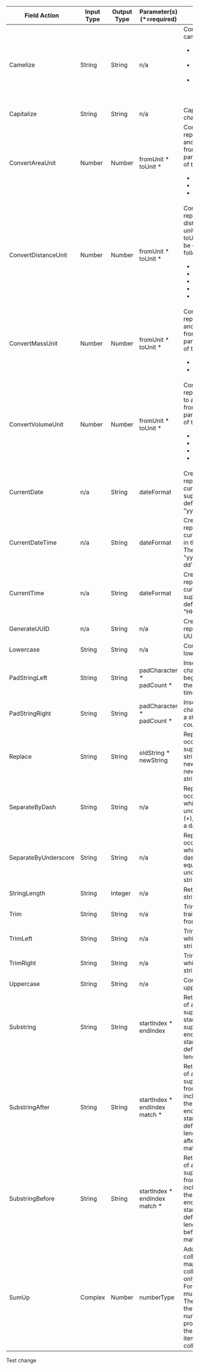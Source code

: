 Field Action    | Input Type | Output Type | Parameter(s) (\*=required) | Description
------------ | ---------- | ----------- | ------------ | -----------
Camelize | String | String | n/a | Convert a phrase to a camelized string by: <ul><li>Removing whitespace<li>Making the first word lowercase<li>Capitalizing the first letter of each subsequent word</u>
Capitalize | String | String  | n/a | Capitalize the first character of a string.
ConvertAreaUnit | Number | Number | fromUnit \*</br>toUnit \*</br> | Convert a number representing an area to another unit. The fromUnit and toUnit parameters can be one of the following: <ul><li>Square Foot<li>Square Meter<li>Square Mile</ul>
ConvertDistanceUnit | Number | Number | fromUnit \*</br>toUnit \*</br> | Convert a number representing a distance to another unit. The fromUnit and toUnit parameters can be one of the following: <ul><li>Foot<li>Inch<li>Meter<li>Mile<li>Yard</ul>
ConvertMassUnit | Number | Number | fromUnit \*</br>toUnit \*</br> | Convert a number representing a mass to another unit. The fromUnit and toUnit parameters can be one of the following: <ul><li>Kilogram<li>Pound</ul>
ConvertVolumeUnit | Number | Number | fromUnit \*</br>toUnit \*</br> | Convert a number representing a volume to another unit. The fromUnit and toUnit parameters can be one of the following: <ul><li>Cubic foot<li>Cubic meter<li>Gallon<li>Liter</ul>
CurrentDate | n/a | String | dateFormat | Create a string representing the current date in the supplied format. The default format is "yyyy-MM-dd".
CurrentDateTime | n/a | String | dateFormat | Create a string representing the current date and time in the supplied format. The default format is "yyyy-MM-dd'T'HH:mm'Z'".
CurrentTime | n/a | String | dateFormat | Create a string representing the current time in the supplied format. The default format is "HH:mm:ss".
GenerateUUID | n/a | String | n/a | Create a string representing a random UUID.
Lowercase | String | String | n/a | Convert a string to lowercase.
PadStringLeft | String | String | padCharacter \*</br>padCount \*</br> | Insert the supplied character to the beginning of a string the supplied count times.
PadStringRight | String | String | padCharacter \*</br>padCount \*</br> | Insert the supplied character to the end of a string the supplied count times.
Replace | String | String | oldString \*</br>newString</br> | Replace all occurrences of the supplied oldString in a string with the supplied newString. The default newString is an empty string.
SeparateByDash | String | String | n/a | Replace all occurrences of whitespace, colons (:), underscores (\_), plus (+), or equals (=) with a dash (-) in a string.
SeparateByUnderscore | String | String | n/a | Replace all occurrences of whitespace, colon (:), dash (-), plus (+), or equals (=) with an underscores (\_) in a string.
StringLength | String | Integer | n/a | Return the length of a string.
Trim | String | String | n/a | Trim leading and trailing whitespace from a string.
TrimLeft | String | String | n/a | Trim leading whitespace from a string.
TrimRight | String | String | n/a | Trim trailing whitespace from a string.
Uppercase | String | String | n/a | Convert a string to uppercase.
Substring | String | String | startIndex \*</br>endIndex</br> | Retrieve the segment of a string from the supplied inclusive startIndex to the supplied exclusive endIndex. Both indexes start at zero. The default endIndex is the length of the string.
SubstringAfter | String | String | startIndex \*</br>endIndex</br>match \*</br> | Retrieve the segment of a string after the supplied match string from the supplied inclusive startIndex to the supplied exclusive endIndex. Both indexes start at zero. The default endIndex is the length of the string after the supplied match string.
SubstringBefore | String | String | startIndex \*</br>endIndex</br>match \*</br> | Retrieve the segment of a string before the supplied match string from the supplied inclusive startIndex to the supplied exclusive endIndex. Both indexes start at zero. The default endIndex is the length of the string before the supplied match string.
SumUp | Complex | Number | numberType | Add the numbers in a collection, array, or map. The collection/array must only contain numbers; For a map, the values must only be numbers. The result will be of the supplied numberType, if provided, or otherwise the type of the first item in the collection/array/values.


Test change
